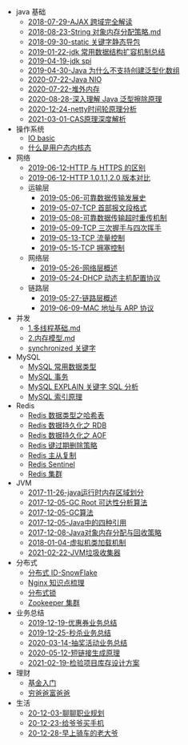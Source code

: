  - java 基础
    - [2018-07-29-AJAX 跨域完全解读](基础/AJAX%20跨域完全解读.md)
    - [2018-08-23-String 对象内存分配策略.md](基础/2018-08-23-String对象内存分配策略.md)
    - [2018-09-30-static 关键字静态导包](基础/2018-09-30-static%20静态导包.md)
    - [2019-01-22-jdk 常用数据结构扩容机制总结](基础/2019-01-22-jdk%20数据结构扩容总结.md)
    - [2019-04-19-jdk spi](基础/2019-04-19-jdk%20SPI.md)
    - [2019-04-30-Java 为什么不支持创建泛型化数组](基础/2019-04-30-泛型数组.md)
    - [2020-07-22-Java NIO](基础/2020-07-22-Java%20NIO.md)
    - [2020-07-22-堆外内存](基础/2020-07-22-堆外内存.md)
    - [2020-08-28-深入理解 Java 泛型擦除原理](基础/2020-08-28-深入理解%20Java%20泛型擦除原理.md)
    - [2020-12-24-netty时间轮原理分析](基础/2020-12-24-netty时间轮原理分析.md)
    - [2021-03-01-CAS原理深度解析](基础/2021-03-01-CAS原理深度解析.md)
 - 操作系统
    - [IO basic](操作系统/IO%20模型.md)
    - [什么是用户态内核态](操作系统/用户态、内核态.md)
 - 网络
    - [2019-06-12-HTTP 与 HTTPS 的区别](网络/2019-06-12-HTTP%20与%20HTTPS%20的区别.md)
    - [2019-06-12-HTTP 1.0,1.1,2.0 版本对比](网络/2019-06-12-HTTP1.0,1.1,2.0%20版本对比.md)
    - 运输层
        - [2019-05-06-可靠数据传输发展史](网络/2019-05-06-运输层-可靠数据传输的发展.md)
        - [2019-05-07-TCP 首部报文段格式](网络/2019-05-07-运输层-TCP%20首部报文段.md)
        - [2019-05-08-可靠数据传输超时重传机制](网络/2019-05-08-运输层-超时重传机制.md)
        - [2019-05-09-TCP 三次握手与四次挥手](网络/2019-05-09-运输层-TCP%20三次握手与四次挥手.md)
        - [2019-05-13-TCP 流量控制](网络/2019-05-13-运输层-TCP%20流量控制.md)
        - [2019-05-15-TCP 拥塞控制](网络/2019-05-15-运输层-TCP%20拥塞控制.md)
    - 网络层
        - [2019-05-26-网络层概述](网络/2019-05-26-网络层-网络层概述.md)
        - [2019-05-24-DHCP 动态主机配置协议](网络/2019-05-24-网络层-DHCP.md)
    - 链路层
        - [2019-05-27-链路层概述](网络/2019-05-27-链路层-链路层概述.md)
        - [2019-06-09-MAC 地址与 ARP 协议](网络/2019-06-09-链路层-MAC%20地址与%20ARP%20协议.md)
 - 并发
    - [1.多线程基础.md](并发/1.多线程基础.md)
    - [2.内存模型.md](并发/2.内存模型.md)
    - [synchronized 关键字](并发/synchronized.md)
 - MySQL
    - [MySQL 常用数据类型](mysql/MySQL%20常用数据类型.md)
    - [MySQL 事务](mysql/事务.md)
    - [MySQL EXPLAIN 关键字 SQL 分析](mysql/EXPLAIN%20关键字.md)
    - [MySQL 索引原理](mysql/索引原理分析.md)
 - Redis
    - [Redis 数据类型之哈希表](redis/19-07-01-Redis数据结构之哈希表.md)
    - [Redis 数据持久化之 RDB](redis/19-07-01-RedisRDB持久化.md)
    - [Redis 数据持久化之 AOF](redis/20-05-29-RedisAOF持久化.md)
    - [Redis 键过期删除策略](redis/Redis键过期删除策略.md)
    - [Redis 主从复制](redis/主从复制.md)
    - [Redis Sentinel](redis/Redis%20Sentinel.md)
    - [Redis 集群](redis/Redis%20集群.md)
 - JVM
    - [2017-11-26-java运行时内存区域划分](JVM/2017-11-26.java%20运行时内存区域划分.md)
    - [2017-12-05-GC Root 可达性分析算法](JVM/2017-12-05.GC%20Root%20算法.md)
    - [2017-12-05-GC算法](JVM/2017-12-05.GC%20算法.md)
    - [2017-12-05-Java中的四种引用](JVM/2017-12-05.Java%20中的四种引用.md)
    - [2017-12-08-Java对象内存分配与回收策略](JVM/2017-12-08.Java%20对象内存分配与回收策略.md)
    - [2018-01-04-虚拟机类加载机制](JVM/2018-01-04.虚拟机类加载机制.md)
    - [2021-02-22-JVM垃圾收集器](JVM/2021-02-22.JVM垃圾收集器.md)
 - 分布式
    - [分布式 ID-SnowFlake](分布式/分布式%20ID.md)
    - [Nginx 知识点梳理](分布式/Nginx%20知识点梳理.md)
    - [分布式锁](分布式/分布式锁.md)
    - [Zookeeper 集群](分布式/zk集群.md)
 - 业务总结
    - [2019-12-19-优惠券业务总结](业务总结/2019-12-19-优惠券业务总结.md)
    - [2019-12-25-秒杀业务总结](业务总结/2019-12-25-秒杀业务总结.md)
    - [2020-03-14-抽奖活动业务总结](业务总结/2020-03-14-抽奖活动业务总结.md)
    - [2020-05-12-短链接生成原理](业务总结/2020-05-12-短链接生成原理.md)
    - [2021-02-19-检验项目库存设计方案](业务总结/2021-02-19-检验项目库存设计方案.md)
 - 理财
    - [基金入门](理财/基金笔记.md)
    - [穷爸爸富爸爸](理财/穷爸爸富爸爸.md)
 - 生活
    - [20-12-03-聊聊职业规划](life/20-12-03-聊聊职业规划.md)
    - [20-12-23-给爷爷买手机](life/20-12-23-给爷爷买手机.md)
    - [20-12-28-早上骑车的老大爷](life/20-12-28-早上骑车的老大爷.md)